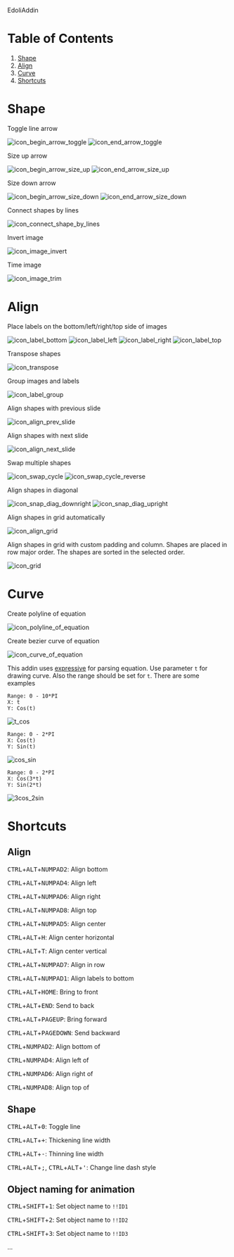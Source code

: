 EdoliAddin

# Table of Contents
1. [Shape](#shape)
1. [Align](#align)
1. [Curve](#curve)
1. [Shortcuts](#shortcuts)

# Shape

Toggle line arrow

![icon_begin_arrow_toggle](./EdoliAddin/Resources/icon_begin_arrow_toggle.png)
![icon_end_arrow_toggle](./EdoliAddin/Resources/icon_end_arrow_toggle.png)

Size up arrow

![icon_begin_arrow_size_up](./EdoliAddin/Resources/icon_begin_arrow_size_up.png)
![icon_end_arrow_size_up](./EdoliAddin/Resources/icon_end_arrow_size_up.png)

Size down arrow

![icon_begin_arrow_size_down](./EdoliAddin/Resources/icon_begin_arrow_size_down.png)
![icon_end_arrow_size_down](./EdoliAddin/Resources/icon_end_arrow_size_down.png)

Connect shapes by lines

![icon_connect_shape_by_lines](./EdoliAddin/Resources/icon_connect_shape_by_lines.png)

Invert image

![icon_image_invert](./EdoliAddin/Resources/icon_image_invert.png)

Time image

![icon_image_trim](./EdoliAddin/Resources/icon_image_trim.png)


# Align

Place labels on the bottom/left/right/top side of images

![icon_label_bottom](./EdoliAddin/Resources/icon_label_bottom.png)
![icon_label_left](./EdoliAddin/Resources/icon_label_left.png)
![icon_label_right](./EdoliAddin/Resources/icon_label_right.png)
![icon_label_top](./EdoliAddin/Resources/icon_label_top.png)

Transpose shapes

![icon_transpose](./EdoliAddin/Resources/icon_transpose.png)

Group images and labels

![icon_label_group](./EdoliAddin/Resources/icon_label_group.png)

Align shapes with previous slide

![icon_align_prev_slide](./EdoliAddin/Resources/icon_align_prev_slide.png)

Align shapes with next slide

![icon_align_next_slide](./EdoliAddin/Resources/icon_align_next_slide.png)

Swap multiple shapes

![icon_swap_cycle](./EdoliAddin/Resources/icon_swap_cycle.png)
![icon_swap_cycle_reverse](./EdoliAddin/Resources/icon_swap_cycle_reverse.png)

Align shapes in diagonal

![icon_snap_diag_downright](./EdoliAddin/Resources/icon_snap_diag_downright.png)
![icon_snap_diag_upright](./EdoliAddin/Resources/icon_snap_diag_upright.png)

Align shapes in grid automatically

![icon_align_grid](./EdoliAddin/Resources/icon_align_grid.png)

Align shapes in grid with custom padding and column. Shapes are placed in row major order. The shapes are sorted in the selected order.

![icon_grid](./EdoliAddin/Resources/icon_grid.png)


# Curve

Create polyline of equation

![icon_polyline_of_equation](./EdoliAddin/Resources/icon_polyline_of_equation.png)

Create bezier curve of equation

![icon_curve_of_equation](./EdoliAddin/Resources/icon_curve_of_equation.png)

This addin uses [expressive](https://github.com/bijington/expressive) for parsing equation. Use parameter `t` for drawing curve. Also the range should be set for `t`. There are some examples


```
Range: 0 - 10*PI
X: t
Y: Cos(t)
```
![t_cos](./images/t_cos.png)

```
Range: 0 - 2*PI
X: Cos(t)
Y: Sin(t)
```
![cos_sin](./images/cos_sin.png)

```
Range: 0 - 2*PI
X: Cos(3*t)
Y: Sin(2*t)
```
![3cos_2sin](./images/3cos_2sin.png)


# Shortcuts

## Align
<kbd>CTRL</kbd>+<kbd>ALT</kbd>+<kbd>NUMPAD2</kbd>: Align bottom

<kbd>CTRL</kbd>+<kbd>ALT</kbd>+<kbd>NUMPAD4</kbd>: Align left

<kbd>CTRL</kbd>+<kbd>ALT</kbd>+<kbd>NUMPAD6</kbd>: Align right

<kbd>CTRL</kbd>+<kbd>ALT</kbd>+<kbd>NUMPAD8</kbd>: Align top

<kbd>CTRL</kbd>+<kbd>ALT</kbd>+<kbd>NUMPAD5</kbd>: Align center

<kbd>CTRL</kbd>+<kbd>ALT</kbd>+<kbd>H</kbd>: Align center horizontal

<kbd>CTRL</kbd>+<kbd>ALT</kbd>+<kbd>T</kbd>: Align center vertical

<kbd>CTRL</kbd>+<kbd>ALT</kbd>+<kbd>NUMPAD7</kbd>: Align in row

<kbd>CTRL</kbd>+<kbd>ALT</kbd>+<kbd>NUMPAD1</kbd>: Align labels to bottom

<kbd>CTRL</kbd>+<kbd>ALT</kbd>+<kbd>HOME</kbd>: Bring to front

<kbd>CTRL</kbd>+<kbd>ALT</kbd>+<kbd>END</kbd>: Send to back

<kbd>CTRL</kbd>+<kbd>ALT</kbd>+<kbd>PAGEUP</kbd>: Bring forward

<kbd>CTRL</kbd>+<kbd>ALT</kbd>+<kbd>PAGEDOWN</kbd>: Send backward

<kbd>CTRL</kbd>+<kbd>NUMPAD2</kbd>: Align bottom of

<kbd>CTRL</kbd>+<kbd>NUMPAD4</kbd>: Align left of

<kbd>CTRL</kbd>+<kbd>NUMPAD6</kbd>: Align right of

<kbd>CTRL</kbd>+<kbd>NUMPAD8</kbd>: Align top of

## Shape

<kbd>CTRL</kbd>+<kbd>ALT</kbd>+<kbd>0</kbd>: Toggle line

<kbd>CTRL</kbd>+<kbd>ALT</kbd>+<kbd>+</kbd>: Thickening line width

<kbd>CTRL</kbd>+<kbd>ALT</kbd>+<kbd>-</kbd>: Thinning line width

<kbd>CTRL</kbd>+<kbd>ALT</kbd>+<kbd>;</kbd>, <kbd>CTRL</kbd>+<kbd>ALT</kbd>+<kbd>'</kbd>: Change line dash style

## Object naming for animation

<kbd>CTRL</kbd>+<kbd>SHIFT</kbd>+<kbd>1</kbd>: Set object name to `!!ID1`

<kbd>CTRL</kbd>+<kbd>SHIFT</kbd>+<kbd>2</kbd>: Set object name to `!!ID2`

<kbd>CTRL</kbd>+<kbd>SHIFT</kbd>+<kbd>3</kbd>: Set object name to `!!ID3`

...
